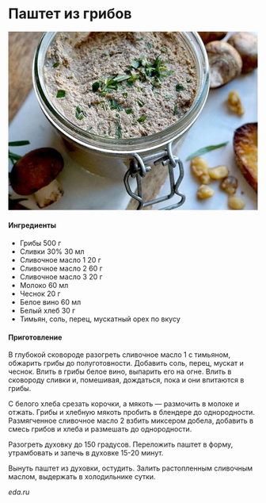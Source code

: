 ﻿---
image: ../../pics/mushroom-pate.jpg
---
# Паштет из грибов

![Паштет из грибов](../../pics/mushroom-pate.jpg)

#### Ингредиенты

* Грибы 500 г
* Сливки 30% 30 мл
* Сливочное масло 1 20 г
* Сливочное масло 2 60 г
* Сливочное масло 3 20 г
* Молоко 60 мл
* Чеснок 20 г
* Белое вино 60 мл
* Белый хлеб 30 г
* Тимьян, соль, перец, мускатный орех по вкусу

#### Приготовление

В глубокой сковороде разогреть сливочное масло 1 с тимьяном, обжарить грибы до полуготовности. Добавить соль, перец, мускат и чеснок. Влить в грибы белое вино, выпарить его на огне. Влить в сковороду сливки и, помешивая, дождаться, пока и они впитаются в грибы.

С белого хлеба срезать корочки, а мякоть — размочить в молоке и отжать. Грибы и хлебную мякоть пробить в блендере до однородности. Размягченное сливочное масло 2 взбить миксером добела, добавить в смесь гри­бов и хлеба и размешать до однородности.

Разогреть духовку до 150 градусов. Переложить паштет в форму, утрамбовать и запечь в духовке 15-20 ми­нут.

Вынуть паштет из духовки, остудить. Залить растопленным сливочным маслом, выдержать в холодильнике сутки.

_eda.ru_

